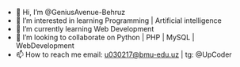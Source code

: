- 👋 Hi, I’m @GeniusAvenue-Behruz
- 👀 I’m interested in learning Programming | Artificial intelligence 
- 🌱 I’m currently learning Web Development
- 💞️ I’m looking to collaborate on Python | PHP | MySQL | WebDevelopment
- 📫 How to reach me email: u030217@bmu-edu.uz | tg: @UpCoder 

